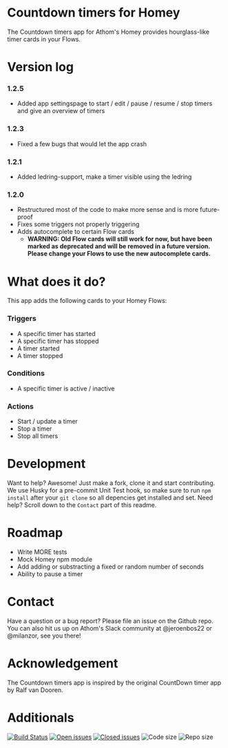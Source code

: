 # Countdown timers for Homey
The Countdown timers app for Athom's Homey provides hourglass-like timer cards in your Flows.

# Version log

### 1.2.5

  - Added app settingspage to start / edit / pause / resume / stop timers and give an overview of timers

### 1.2.3

  - Fixed a few bugs that would let the app crash


### 1.2.1

  - Added ledring-support, make a timer visible using the ledring

### 1.2.0

  - Restructured most of the code to make more sense and is more future-proof
  - Fixes some triggers not properly triggering 
  - Adds autocomplete to certain Flow cards
      - **WARNING: Old Flow cards will still work for now, but have been marked as deprecated and will be removed in a future version. Please change your Flows to use the new autocomplete cards.**


# What does it do?
This app adds the following cards to your Homey Flows:

### Triggers

- A specific timer has started
- A specific timer has stopped
- A timer started
- A timer stopped

### Conditions

- A specific timer is active / inactive
    
### Actions

- Start / update a timer
- Stop a timer
- Stop all timers


# Development

Want to help? Awesome!
Just make a fork, clone it and start contributing.
We use Husky for a pre-commit Unit Test hook, so make sure to run `npm install` after your `git clone` so all depencies get installed and set. Need help? Scroll down to the `Contact` part of this readme.

# Roadmap

 - Write MORE tests
 - Mock Homey npm module
 - Add adding or substracting a fixed or random number of seconds
 - Ability to pause a timer
 
# Contact

Have a question or a bug report? Please file an issue on the Github repo. 
You can also hit us up on Athom's Slack community at @jeroenbos22 or @milanzor, see you there!

# Acknowledgement

The Countdown timers app is inspired by the original CountDown timer app by Ralf van Dooren. 

# Additionals

[![Build Status](https://travis-ci.com/NotQuiteZen/homey.countdown.svg)](https://travis-ci.com/NotQuiteZen/homey.countdown) 
[![Open issues](https://img.shields.io/github/issues-raw/NotQuiteZen/homey.countdown.svg?colorB=blue)](https://github.com/NotQuiteZen/homey.countdown/issues) 
[![Closed issues](https://img.shields.io/github/issues-closed-raw/NotQuiteZen/homey.countdown.svg?colorB=brightgreen)](https://github.com/NotQuiteZen/homey.countdown/issues?q=is%3Aissue+is%3Aclosed) 
![Code size](https://img.shields.io/github/languages/code-size/NotQuiteZen/homey.countdown.svg)
![Repo size](https://img.shields.io/github/repo-size/NotQuiteZen/homey.countdown.svg)


